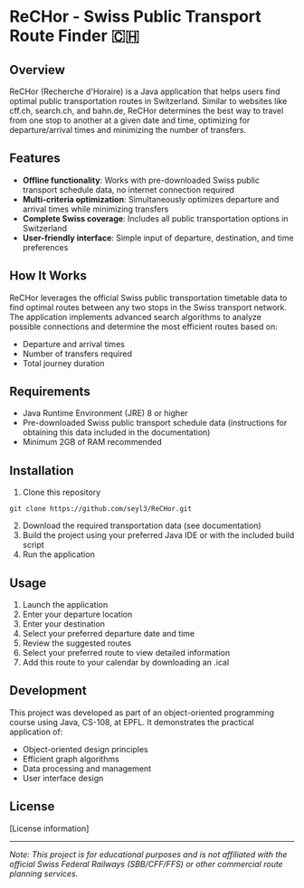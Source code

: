 # ReCHor - Swiss Public Transport Route Finder 🇨🇭

## Overview
ReCHor (Recherche d'Horaire) is a Java application that helps users find optimal public transportation routes in Switzerland. Similar to websites like cff.ch, search.ch, and bahn.de, ReCHor determines the best way to travel from one stop to another at a given date and time, optimizing for departure/arrival times and minimizing the number of transfers.

## Features
- **Offline functionality**: Works with pre-downloaded Swiss public transport schedule data, no internet connection required
- **Multi-criteria optimization**: Simultaneously optimizes departure and arrival times while minimizing transfers
- **Complete Swiss coverage**: Includes all public transportation options in Switzerland
- **User-friendly interface**: Simple input of departure, destination, and time preferences

## How It Works
ReCHor leverages the official Swiss public transportation timetable data to find optimal routes between any two stops in the Swiss transport network. The application implements advanced search algorithms to analyze possible connections and determine the most efficient routes based on:

- Departure and arrival times
- Number of transfers required
- Total journey duration

## Requirements
- Java Runtime Environment (JRE) 8 or higher
- Pre-downloaded Swiss public transport schedule data (instructions for obtaining this data included in the documentation)
- Minimum 2GB of RAM recommended

## Installation
1. Clone this repository
```
git clone https://github.com/seyl3/ReCHor.git
```
2. Download the required transportation data (see documentation)
3. Build the project using your preferred Java IDE or with the included build script
4. Run the application

## Usage
1. Launch the application
2. Enter your departure location
3. Enter your destination
4. Select your preferred departure date and time
5. Review the suggested routes
6. Select your preferred route to view detailed information
7. Add this route to your calendar by downloading an .ical


## Development
This project was developed as part of an object-oriented programming course using Java, CS-108, at EPFL. It demonstrates the practical application of:
- Object-oriented design principles
- Efficient graph algorithms
- Data processing and management
- User interface design

## License
[License information]

---

*Note: This project is for educational purposes and is not affiliated with the official Swiss Federal Railways (SBB/CFF/FFS) or other commercial route planning services.*
